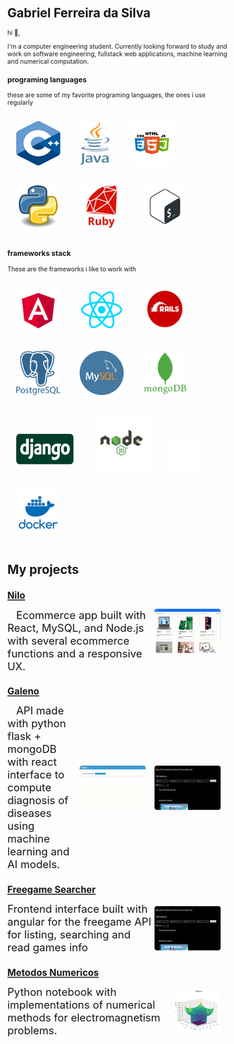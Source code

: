# Gabriel Ferreira da Silva

hi 👋,

I'm a computer engineering student. Currently looking forward to study and work on software engineering, fullstack web applications, machine learning and numerical computation.



### programing languages

these are some of my favorite programing languages, the ones i use regularly



<div style="display:inline-block;">
    <img src="c_logo.svg" alt="Description" style="margin: 20px; width:100px; height: 100px; box-shadow: 5px 5px 10px \#888;">
    <img src="java.png" alt="Description" style="width:70px; margin: 20px; height: 100px; box-shadow: 5px 5px 10px \#888;">
    <img src="htmlcss.png" alt="Description" style="width:100px; height: 100px;margin: 20px;  box-shadow: 5px 5px 10px \#888;">
    <img src="python.png" alt="Description" style="width:100px; height: 100px;margin: 20px;  box-shadow: 5px 5px 10px \#888;">
    <img src="ruby.png" alt="Description" style="width:100px; height: 100px;margin: 20px;  box-shadow: 5px 5px 10px \#888;">
        <img src="bash.png" alt="Description" style="width:100px; height: 100px;margin: 20px;  box-shadow: 5px 5px 10px \#888;">

</div>



### frameworks stack 



These are the frameworks i like to work with



<div style="display:inline-block;">
    <img src="angular.png" alt="Description" style="margin: 20px; width:100px; height: 100px; box-shadow: 5px 5px 10px \#888;">
    <img src="react.png" alt="Description" style="width:100px; margin: 20px; height: 100px; box-shadow: 5px 5px 10px \#888;">
    <img src="rails.png" alt="Description" style="width:100px; height: 100px;margin: 20px;  box-shadow: 5px 5px 10px \#888;">
    <img src="postgresql.png" alt="Description" style="width:100px; height: 100px;margin: 20px;  box-shadow: 5px 5px 10px \#888;">
    <img src="mysql.png" alt="Description" style="width:100px; height: 100px;margin: 20px;  box-shadow: 5px 5px 10px \#888;">
        <img src="mongo.png" alt="Description" style="width:100px; height: 100px;margin: 20px;  box-shadow: 5px 5px 10px \#888;">
        <img src="django.png" alt="Description" style="width:130px; height: 100px;margin: 20px;  box-shadow: 5px 5px 10px \#888;">
        <img src="node-js.svg" alt="Description" style="width:130px; height: 130px;margin: 20px;  box-shadow: 5px 5px 10px \#888;">
        <img src="flask.png" alt="Description" style="width:70px; height: 80px;margin: 20px;  box-shadow: 5px 5px 10px \#888;">
     <img src="docker.png" alt="Description" style="width:100px; height: 100px;margin: 20px;  box-shadow: 5px 5px 10px \#888;">


# My projects

## <u>Nilo</u>

<div style="display: flex;flex-direction:row; justify-content:space-between">
    <div>
        <span style="font-size: 24px; margin:20px">Ecommerce app built with React, MySQL, and Node.js with several ecommerce functions and a responsive UX.</span>
    </div>
    <img src="https://github.com/gabriel-ferreira-da-silva/gabriel-ferreira-da-silva/blob/main/niloapp.gif?raw=true" alt="Nilo app" style="width:150px;height:100px;margin-right: 20px;border-radius: 5px"></div>


## <u>Galeno</u>

<div style="display: flex;flex-direction:row; align-items: center;justify-content:space-between">
    <div>
        <span style="font-size: 24px;margin:20px">API made with python flask + mongoDB with react interface to compute diagnosis of diseases using machine learning and AI models.</span>
    </div>
    <img src="https://github.com/gabriel-ferreira-da-silva/gabriel-ferreira-da-silva/blob/main/galeno.gif?raw=true" alt="Nilo app" style="width:150px;height:100px;margin-right: 20px;border-radius: 5px"><img src="https://github.com/gabriel-ferreira-da-silva/gabriel-ferreira-da-silva/blob/main/freegame.gif?raw=true" alt="Metodos Numericos"  style="width:150px;height:100px;margin-right: 20px; border-radius: 5px"></div></div>




## <u>Freegame Searcher</u>

<div style="display: flex; align-items: center; justify-content: space-between">
    <div>
        <span style="font-size: 24px;">Frontend interface built with angular for the freegame API for listing, searching and read games info</span>
    </div>
    <img src="https://github.com/gabriel-ferreira-da-silva/gabriel-ferreira-da-silva/blob/main/freegame.gif?raw=true" alt="Metodos Numericos"  style="width:150px;height:100px;margin-right: 20px; border-radius: 5px"></div>



## <u>Metodos Numericos</u>

<div style="display: flex; align-items: center;">
    <div>
        <span style="font-size: 24px;">Python notebook with implementations of numerical methods for electromagnetism problems.</span></div>
    <img src="https://github.com/gabriel-ferreira-da-silva/gabriel-ferreira-da-silva/blob/main/met.gif?raw=true" alt="Metodos Numericos" style="width:150px; height:100px;margin-right: 20px;"></div>
